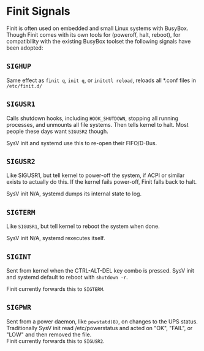 Finit Signals
=============

Finit is often used on embedded and small Linux systems with BusyBox.
Though Finit comes with its own tools for (poweroff, halt, reboot), for
compatibility with the existing BusyBox toolset the following signals
have been adopted:

`SIGHUP`
--------

Same effect as `finit q`, `init q`, or `initctl reload`, reloads all
*.conf files in `/etc/finit.d/`

`SIGUSR1`
---------

Calls shutdown hooks, including `HOOK_SHUTDOWN`, stopping all running
processes, and unmounts all file systems.  Then tells kernel to halt.
Most people these days want `SIGUSR2` though.

SysV init and systemd use this to re-open their FIFO/D-Bus.

`SIGUSR2`
---------

Like SIGUSR1, but tell kernel to power-off the system, if ACPI or
similar exists to actually do this.  If the kernel fails power-off,
Finit falls back to halt.
 
SysV init N/A, systemd dumps its internal state to log.

`SIGTERM`
---------

Like `SIGUSR1`, but tell kernel to reboot the system when done.
 
SysV init N/A, systemd rexecutes itself.

`SIGINT`
--------

Sent from kernel when the CTRL-ALT-DEL key combo is pressed.  SysV init
and systemd default to reboot with `shutdown -r`.

Finit currently forwards this to `SIGTERM`.

`SIGPWR`
--------

Sent from a power daemon, like `powstatd(8)`, on changes to the
UPS status.  Traditionally SysV init read /etc/powerstatus and
acted on "OK", "FAIL", or "LOW" and then removed the file.  
Finit currently forwards this to `SIGUSR2`.

